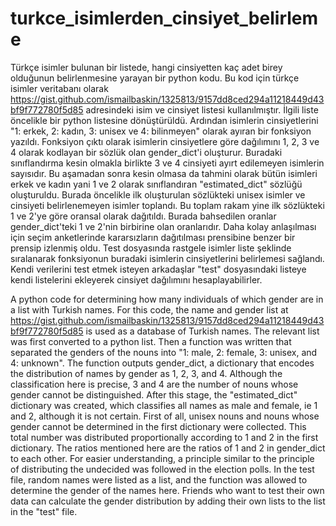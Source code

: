 # turkce_isimlerden_cinsiyet_belirleme
Türkçe isimler bulunan bir listede, hangi cinsiyetten kaç adet birey olduğunun belirlenmesine yarayan bir python kodu. 
Bu kod için türkçe isimler veritabanı olarak https://gist.github.com/ismailbaskin/1325813/9157dd8ced294a11218449d43bf9f772780f5d85 adresindeki isim ve cinsiyet listesi kullanılmıştır.
İlgili liste öncelikle bir python listesine dönüştürüldü. Ardından isimlerin cinsiyetlerini "1: erkek, 2: kadın, 3: unisex ve 4: bilinmeyen" olarak ayıran bir fonksiyon yazıldı.
Fonksiyon çıktı olarak isimlerin cinsiyetlere göre dağılımını 1, 2, 3 ve 4 olarak kodlayan bir sözlük olan gender_dict'i oluşturur. Buradaki sınıflandırma kesin olmakla birlikte 3 ve 4 cinsiyeti ayırt edilemeyen isimlerin sayısıdır. 
Bu aşamadan sonra kesin olmasa da tahmini olarak bütün isimleri erkek ve kadın yani 1 ve 2 olarak sınıflandıran "estimated_dict" sözlüğü oluşturuldu. Burada öncelikle ilk oluşturulan sözlükteki unisex isimler ve cinsiyeti belirlenemeyen isimler toplandı. Bu toplam rakam yine ilk sözlükteki 1 ve 2'ye göre oransal olarak dağıtıldı. Burada bahsedilen oranlar gender_dict'teki 1 ve 2'nin birbirine olan oranlarıdır. Daha kolay anlaşılması için seçim anketlerinde kararsızların dağıtılması prensibine benzer bir prensip izlenmiş oldu.
Test dosyasında rastgele isimler liste şeklinde sıralanarak fonksiyonun buradaki isimlerin cinsiyetlerini belirlemesi sağlandı. Kendi verilerini test etmek isteyen arkadaşlar "test" dosyasındaki listeye kendi listelerini ekleyerek cinsiyet dağılımını hesaplayabilirler. 

A python code for determining how many individuals of which gender are in a list with Turkish names. For this code, the name and gender list at https://gist.github.com/ismailbaskin/1325813/9157dd8ced294a11218449d43bf9f772780f5d85 is used as a database of Turkish names. 
The relevant list was first converted to a python list. Then a function was written that separated the genders of the nouns into "1: male, 2: female, 3: unisex, and 4: unknown". The function outputs gender_dict, a dictionary that encodes the distribution of names by gender as 1, 2, 3, and 4. Although the classification here is precise, 3 and 4 are the number of nouns whose gender cannot be distinguished. 
After this stage, the "estimated_dict" dictionary was created, which classifies all names as male and female, ie 1 and 2, although it is not certain. First of all, unisex nouns and nouns whose gender cannot be determined in the first dictionary were collected. 
This total number was distributed proportionally according to 1 and 2 in the first dictionary. 
The ratios mentioned here are the ratios of 1 and 2 in gender_dict to each other. For easier understanding, a principle similar to the principle of distributing the undecided was followed in the election polls. 
In the test file, random names were listed as a list, and the function was allowed to determine the gender of the names here. Friends who want to test their own data can calculate the gender distribution by adding their own lists to the list in the "test" file.
